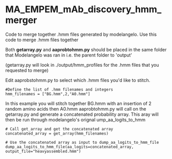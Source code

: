 # MA_EMPEM_mAb_discovery_hmm_merger

Code to merge together .hmm files generated by modelangelo.
Use this code to merge .hmm files together

Both **getarray.py** and **aaprobtohmm.py** should be placed in the same folder that Modelangelo was ran in
i.e. the parent folder to 'output'

(getarray.py will look in ./output/hmm_profiles for the .hmm files that you requested to merge)

Edit aaprobstohmm.py to select which .hmm files you'd like to stitch.

```
#Define the list of .hmm filenames and integers
hmm_filenames = ["BG.hmm",2,"A0.hmm"]
```

In this example you will stitch together BG.hmm with an insertion of 2 random amino acids then A0.hmm
aaprobtohmm.py will call on the getarray.py and generate a concatenated probability array.
This aray will then be run through modelangelo's orignal ump_aa_logits_to_hmm

```
# Call get_array and get the concatenated array
concatenated_array = get_array(hmm_filenames)

# Use the concatenated array as input to dump_aa_logits_to_hmm_file
dump_aa_logits_to_hmm_file(aa_logits=concatenated_array, output_file="heavyassembled.hmm")
```
